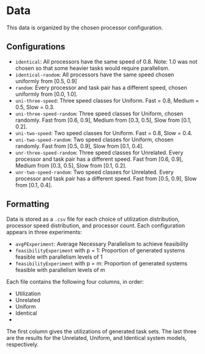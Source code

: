 # Data 

This data is organized by the chosen processor configuration.

## Configurations
  - `identical`: All processors have the same speed of 0.8. Note: 1.0 was not chosen so that some heavier tasks would require parallelism.
  - `identical-random`: All processors have the same speed chosen uniformly from [0.5, 0.9]
  - `random`: Every processor and task pair has a different speed, chosen uniformly from [0.0, 1.0].
  - `uni-three-speed`: Three speed classes for Uniform. Fast = 0.8, Medium = 0.5, Slow = 0.3.
  - `uni-three-speed-random`: Three speed classes for Uniform, chosen randomly. Fast from [0.6, 0.9], Medium from [0.3, 0.5], Slow from [0.1, 0.2].
  - `uni-two-speed`: Two speed classes for Uniform. Fast = 0.8, Slow = 0.4.
  - `uni-two-speed-random`: Two speed classes for Uniform, chosen randomly. Fast from [0.5, 0.9], Slow from [0.1, 0.4].
  - `unr-three-speed-random`: Three speed classes for Unrelated. Every processor and task pair has a different speed. Fast from [0.6, 0.9], Medium from [0.3, 0.5], Slow from [0.1, 0.2].
  - `unr-two-speed-random`: Two speed classes for Unrelated. Every processor and task pair has a different speed. Fast from [0.5, 0.9], Slow from [0.1, 0.4].

## Formatting
Data is stored as a `.csv` file for each choice of utilization distribution, processor speed distribution, and processor count. Each configuration appears in three experiments:
  - `avgPExperiment`: Average Necessary Parallelism to achieve feasibility
  - `feasibilityExperiment` with p = 1: Proportion of generated systems feasible with parallelism levels of 1
  - `feasibilityExperiment` with p = m: Proportion of generated systems feasible with parallelism levels of m

Each file contains the following four columns, in order:
  - Utilization
  - Unrelated
  - Uniform
  - Identical
  - 
The first column gives the utilizations of generated task sets. The last three are the results for the Unrelated, Uniform, and Identical system models, respectively.
